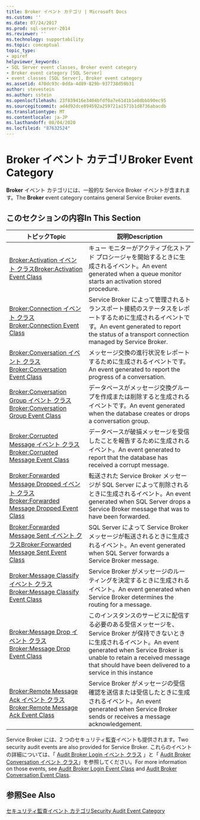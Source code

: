 ```yaml
---
title: Broker イベント カテゴリ | Microsoft Docs
ms.custom: ''
ms.date: 07/24/2017
ms.prod: sql-server-2014
ms.reviewer: ''
ms.technology: supportability
ms.topic: conceptual
topic_type:
- apiref
helpviewer_keywords:
- SQL Server event classes, Broker event category
- Broker event category [SQL Server]
- event classes [SQL Server], Broker event category
ms.assetid: 470dc93c-0dda-4d89-829b-937738d59b31
author: stevestein
ms.author: sstein
ms.openlocfilehash: 23f839416e3404bfdf0a7e61d1b1e8dbbb90ec95
ms.sourcegitcommit: ad4d92dce894592a259721a1571b1d8736abacdb
ms.translationtype: MT
ms.contentlocale: ja-JP
ms.lasthandoff: 08/04/2020
ms.locfileid: "87632524"
---
```

# <a name="broker-event-category"></a><span data-ttu-id="ed191-102">Broker イベント カテゴリ</span><span class="sxs-lookup"><span data-stu-id="ed191-102">Broker Event Category</span></span>
  <span data-ttu-id="ed191-103">**Broker** イベント カテゴリには、一般的な Service Broker イベントが含まれます。</span><span class="sxs-lookup"><span data-stu-id="ed191-103">The **Broker** event category contains general Service Broker events.</span></span>  
  
## <a name="in-this-section"></a><span data-ttu-id="ed191-104">このセクションの内容</span><span class="sxs-lookup"><span data-stu-id="ed191-104">In This Section</span></span>  
  
|<span data-ttu-id="ed191-105">トピック</span><span class="sxs-lookup"><span data-stu-id="ed191-105">Topic</span></span>|<span data-ttu-id="ed191-106">説明</span><span class="sxs-lookup"><span data-stu-id="ed191-106">Description</span></span>|  
|-----------|-----------------|  
|[<span data-ttu-id="ed191-107">Broker:Activation イベント クラス</span><span class="sxs-lookup"><span data-stu-id="ed191-107">Broker:Activation Event Class</span></span>](broker-activation-event-class.md)|<span data-ttu-id="ed191-108">キュー モニターがアクティブ化ストアド プロシージャを開始するときに生成されるイベント。</span><span class="sxs-lookup"><span data-stu-id="ed191-108">An event generated when a queue monitor starts an activation stored procedure.</span></span>|  
|[<span data-ttu-id="ed191-109">Broker:Connection イベント クラス</span><span class="sxs-lookup"><span data-stu-id="ed191-109">Broker:Connection Event Class</span></span>](broker-connection-event-class.md)|<span data-ttu-id="ed191-110">Service Broker によって管理されるトランスポート接続のステータスをレポートするために生成されるイベントです。</span><span class="sxs-lookup"><span data-stu-id="ed191-110">An event generated to report the status of a transport connection managed by Service Broker.</span></span>|  
|[<span data-ttu-id="ed191-111">Broker:Conversation イベント クラス</span><span class="sxs-lookup"><span data-stu-id="ed191-111">Broker:Conversation Event Class</span></span>](broker-conversation-event-class.md)|<span data-ttu-id="ed191-112">メッセージ交換の進行状況をレポートするために生成されるイベントです。</span><span class="sxs-lookup"><span data-stu-id="ed191-112">An event generated to report the progress of a conversation.</span></span>|  
|[<span data-ttu-id="ed191-113">Broker:Conversation Group イベント クラス</span><span class="sxs-lookup"><span data-stu-id="ed191-113">Broker:Conversation Group Event Class</span></span>](broker-conversation-group-event-class.md)|<span data-ttu-id="ed191-114">データベースがメッセージ交換グループを作成または削除すると生成されるイベントです。</span><span class="sxs-lookup"><span data-stu-id="ed191-114">An event generated when the database creates or drops a conversation group.</span></span>|  
|[<span data-ttu-id="ed191-115">Broker:Corrupted Message イベント クラス</span><span class="sxs-lookup"><span data-stu-id="ed191-115">Broker:Corrupted Message Event Class</span></span>](broker-corrupted-message-event-class.md)|<span data-ttu-id="ed191-116">データベースが破損メッセージを受信したことを報告するために生成されるイベント。</span><span class="sxs-lookup"><span data-stu-id="ed191-116">An event generated to report that the database has received a corrupt message.</span></span>|  
|[<span data-ttu-id="ed191-117">Broker:Forwarded Message Dropped イベント クラス</span><span class="sxs-lookup"><span data-stu-id="ed191-117">Broker:Forwarded Message Dropped Event Class</span></span>](broker-forwarded-message-dropped-event-class.md)|<span data-ttu-id="ed191-118">転送された Service Broker メッセージが SQL Server によって削除されるときに生成されるイベント。</span><span class="sxs-lookup"><span data-stu-id="ed191-118">An event generated when SQL Server drops a Service Broker message that was to have been forwarded.</span></span>|  
|[<span data-ttu-id="ed191-119">Broker:Forwarded Message Sent イベント クラス</span><span class="sxs-lookup"><span data-stu-id="ed191-119">Broker:Forwarded Message Sent Event Class</span></span>](broker-forwarded-message-sent-event-class.md)|<span data-ttu-id="ed191-120">SQL Server によって Service Broker メッセージが転送されるときに生成されるイベント。</span><span class="sxs-lookup"><span data-stu-id="ed191-120">An event generated when SQL Server forwards a Service Broker message.</span></span>|  
|[<span data-ttu-id="ed191-121">Broker:Message Classify イベント クラス</span><span class="sxs-lookup"><span data-stu-id="ed191-121">Broker:Message Classify Event Class</span></span>](broker-message-classify-event-class.md)|<span data-ttu-id="ed191-122">Service Broker がメッセージのルーティングを決定するときに生成されるイベント。</span><span class="sxs-lookup"><span data-stu-id="ed191-122">An event generated when Service Broker determines the routing for a message.</span></span>|  
|[<span data-ttu-id="ed191-123">Broker:Message Drop イベント クラス</span><span class="sxs-lookup"><span data-stu-id="ed191-123">Broker:Message Drop Event Class</span></span>](broker-message-drop-event-class.md)|<span data-ttu-id="ed191-124">このインスタンスのサービスに配信する必要のある受信メッセージを、Service Broker が保持できないときに生成されるイベント。</span><span class="sxs-lookup"><span data-stu-id="ed191-124">An event generated when Service Broker is unable to retain a received message that should have been delivered to a service in this instance</span></span>|  
|[<span data-ttu-id="ed191-125">Broker:Remote Message Ack イベント クラス</span><span class="sxs-lookup"><span data-stu-id="ed191-125">Broker:Remote Message Ack Event Class</span></span>](broker-remote-message-ack-event-class.md)|<span data-ttu-id="ed191-126">Service Broker がメッセージの受信確認を送信または受信したときに生成されるイベント。</span><span class="sxs-lookup"><span data-stu-id="ed191-126">An event generated when Service Broker sends or receives a message acknowledgement.</span></span>|  
  
 <span data-ttu-id="ed191-127">Service Broker には、2 つのセキュリティ監査イベントも提供されます。</span><span class="sxs-lookup"><span data-stu-id="ed191-127">Two security audit events are also provided for Service Broker.</span></span> <span data-ttu-id="ed191-128">これらのイベントの詳細については、「 [Audit Broker Login イベント クラス](audit-broker-login-event-class.md) 」と「 [Audit Broker Conversation イベント クラス](audit-broker-conversation-event-class.md)」を参照してください。</span><span class="sxs-lookup"><span data-stu-id="ed191-128">For more information on those events, see [Audit Broker Login Event Class](audit-broker-login-event-class.md) and [Audit Broker Conversation Event Class](audit-broker-conversation-event-class.md).</span></span>  
  
## <a name="see-also"></a><span data-ttu-id="ed191-129">参照</span><span class="sxs-lookup"><span data-stu-id="ed191-129">See Also</span></span>  
 [<span data-ttu-id="ed191-130">セキュリティ監査イベント カテゴリ</span><span class="sxs-lookup"><span data-stu-id="ed191-130">Security Audit Event Category</span></span>](https://docs.microsoft.com/bi-reference/trace-events/security-audit-event-category)  
  
  
